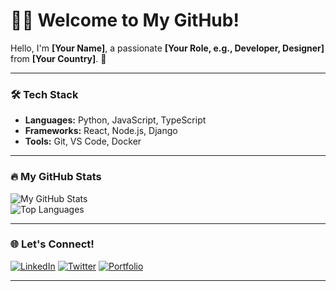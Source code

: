 # 👨‍💻 Welcome to My GitHub!

Hello, I'm **[Your Name]**, a passionate **[Your Role, e.g., Developer, Designer]** from **[Your Country]**. 🚀

---

### 🛠 Tech Stack
- **Languages:** Python, JavaScript, TypeScript  
- **Frameworks:** React, Node.js, Django  
- **Tools:** Git, VS Code, Docker  

---

### 🔥 My GitHub Stats
![My GitHub Stats](https://github-readme-stats.vercel.app/api?username=Halfariz&show_icons=true&theme=radical)  
![Top Languages](https://github-readme-stats.vercel.app/api/top-langs/?username=Halfariz&layout=compact&theme=radical)  

---

### 🌐 Let's Connect!
[![LinkedIn](https://img.shields.io/badge/-LinkedIn-blue?style=flat-square&logo=linkedin)](https://linkedin.com/in/YourProfile)
[![Twitter](https://img.shields.io/badge/-Twitter-1DA1F2?style=flat-square&logo=twitter&logoColor=white)](https://twitter.com/YourHandle)
[![Portfolio](https://img.shields.io/badge/-Portfolio-24292e?style=flat-square&logo=github)](https://your-portfolio.com)

---
